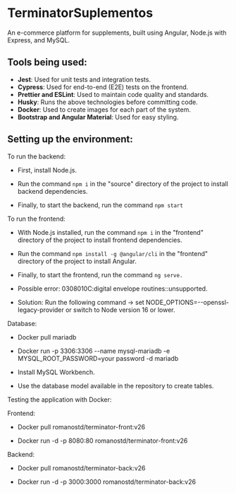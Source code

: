 # TerminatorSuplementos

An e-commerce platform for supplements, built using Angular, Node.js with Express, and MySQL.

## Tools being used:

- **Jest**: Used for unit tests and integration tests.
- **Cypress**: Used for end-to-end (E2E) tests on the frontend.
- **Prettier and ESLint**: Used to maintain code quality and standards.
- **Husky**: Runs the above technologies before committing code.
- **Docker**: Used to create images for each part of the system.
- **Bootstrap and Angular Material**: Used for easy styling.

## Setting up the environment:

To run the backend:

- First, install Node.js.

- Run the command `npm i` in the "source" directory of the project to install backend dependencies.

- Finally, to start the backend, run the command `npm start`

To run the frontend:

- With Node.js installed, run the command `npm i` in the "frontend" directory of the project to install frontend dependencies.

- Run the command `npm install -g @angular/cli` in the "frontend" directory of the project to install Angular.

- Finally, to start the frontend, run the command `ng serve.`

- Possible error: 0308010C:digital envelope routines::unsupported.

- Solution: Run the following command -> set NODE_OPTIONS=--openssl-legacy-provider or switch to Node version 16 or lower.

Database:

- Docker pull mariadb

- Docker run -p 3306:3306 --name mysql-mariadb -e MYSQL_ROOT_PASSWORD=your password -d mariadb

- Install MySQL Workbench.

- Use the database model available in the repository to create tables.

Testing the application with Docker:

Frontend:

- Docker pull romanostd/terminator-front:v26

- Docker run -d -p 8080:80 romanostd/terminator-front:v26

Backend:

- Docker pull romanostd/terminator-back:v26

- Docker run -d -p 3000:3000 romanostd/terminator-back:v26
